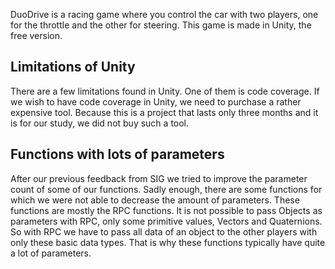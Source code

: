 DuoDrive is a racing game where you control the car with two players, one
for the throttle and the other for steering.
This game is made in Unity, the free version.

Limitations of Unity
--------------------
There are a few limitations found in Unity. One of them is code coverage.
If we wish to have code coverage in Unity, we need to purchase a rather
expensive tool. Because this is a project that lasts only three months and
it is for our study, we did not buy such a tool.

Functions with lots of parameters
---------------------------------
After our previous feedback from SIG we tried to improve the parameter 
count of some of our functions. Sadly enough, there are some functions for
which we were not able to decrease the amount of parameters.
These functions are mostly the RPC functions. It is not possible to pass
Objects as parameters with RPC, only some primitive values, Vectors and
Quaternions. So with RPC we have to pass all data of an object to the other
players with only these basic data types. That is why these functions
typically have quite a lot of parameters.
